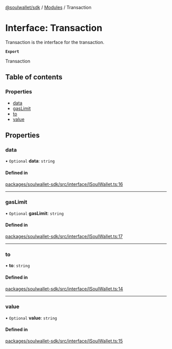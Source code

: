 [@soulwallet/sdk](../README.md) / [Modules](../modules.md) / Transaction

# Interface: Transaction

Transaction is the interface for the transaction.

**`Export`**

Transaction

## Table of contents

### Properties

- [data](Transaction.md#data)
- [gasLimit](Transaction.md#gaslimit)
- [to](Transaction.md#to)
- [value](Transaction.md#value)

## Properties

### data

• `Optional` **data**: `string`

#### Defined in

[packages/soulwallet-sdk/src/interface/ISoulWallet.ts:16](https://github.com/SoulWallet/soulwalletlib/blob/32f4da1/packages/soulwallet-sdk/src/interface/ISoulWallet.ts#L16)

___

### gasLimit

• `Optional` **gasLimit**: `string`

#### Defined in

[packages/soulwallet-sdk/src/interface/ISoulWallet.ts:17](https://github.com/SoulWallet/soulwalletlib/blob/32f4da1/packages/soulwallet-sdk/src/interface/ISoulWallet.ts#L17)

___

### to

• **to**: `string`

#### Defined in

[packages/soulwallet-sdk/src/interface/ISoulWallet.ts:14](https://github.com/SoulWallet/soulwalletlib/blob/32f4da1/packages/soulwallet-sdk/src/interface/ISoulWallet.ts#L14)

___

### value

• `Optional` **value**: `string`

#### Defined in

[packages/soulwallet-sdk/src/interface/ISoulWallet.ts:15](https://github.com/SoulWallet/soulwalletlib/blob/32f4da1/packages/soulwallet-sdk/src/interface/ISoulWallet.ts#L15)
